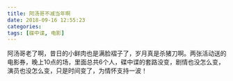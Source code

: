 ```yaml
---
title: 阿汤哥不减当年啊
date: 2018-09-16 12:55:23
categories:
tags: [碟中谍, 电影]
---
```


阿汤哥老了啊，昔日的小鲜肉也是满脸褶子了，岁月真是杀猪刀啊。两张活动送的电影券，晚上10点的场，里面总共6个人，碟中谍的套路没变，剧情也没怎么变，演员也没怎么变，只是时间变了，为情怀支持一波！
